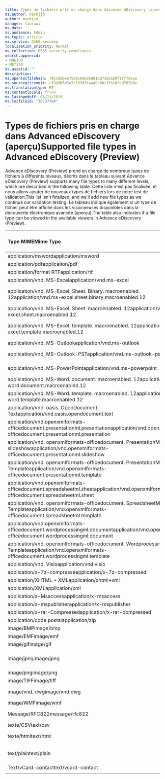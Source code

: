 ```yaml
---
title: Types de fichiers pris en charge dans Advanced eDiscovery (aperçu)
ms.author: markjjo
author: markjjo
manager: laurawi
ms.date: ''
ms.audience: Admin
ms.topic: article
ms.service: O365-seccomp
localization_priority: Normal
ms.collection: M365-security-compliance
search.appverid:
- MOE150
- MET150
ms.assetid: ''
description: ''
ms.openlocfilehash: 7955debee750019d60b8016d736ba50f1ff70bce
ms.sourcegitcommit: cf9d9b545a7c153d314aa9c08c7fb16fcd785b3e
ms.translationtype: MT
ms.contentlocale: fr-FR
ms.lasthandoff: 03/21/2019
ms.locfileid: "30737704"
---
```

# <a name="supported-file-types-in-advanced-ediscovery-preview"></a><span data-ttu-id="3d98e-102">Types de fichiers pris en charge dans Advanced eDiscovery (aperçu)</span><span class="sxs-lookup"><span data-stu-id="3d98e-102">Supported file types in Advanced eDiscovery (Preview)</span></span>

<span data-ttu-id="3d98e-103">Advance eDiscovery (Preview) prend en charge de nombreux types de fichiers à différents niveaux, décrits dans le tableau suivant.</span><span class="sxs-lookup"><span data-stu-id="3d98e-103">Advance eDiscovery (Preview) supports many file types to many different levels, which are described in the following table.</span></span> <span data-ttu-id="3d98e-104">Cette liste n'est pas finalisée, et nous allons ajouter de nouveaux types de fichiers lors de notre test de validation.</span><span class="sxs-lookup"><span data-stu-id="3d98e-104">This list isn't finalized, and we'll add new file types as we continue our validation testing.</span></span> <span data-ttu-id="3d98e-105">Le tableau indique également si un type de fichier peut être affiché dans les visionneuses disponibles dans la découverte électronique avancée (aperçu).</span><span class="sxs-lookup"><span data-stu-id="3d98e-105">The table also indicates if a file type can be viewed in the available viewers in Advance eDiscovery (Preview).</span></span>

| <span data-ttu-id="3d98e-106">Type MIME</span><span class="sxs-lookup"><span data-stu-id="3d98e-106">Mime Type</span></span> | <span data-ttu-id="3d98e-107">Classe file</span><span class="sxs-lookup"><span data-stu-id="3d98e-107">File class</span></span> | <span data-ttu-id="3d98e-108">Visionneuse Native</span><span class="sxs-lookup"><span data-stu-id="3d98e-108">Native viewer</span></span> | <span data-ttu-id="3d98e-109">Visionneuse de texte</span><span class="sxs-lookup"><span data-stu-id="3d98e-109">Text viewer</span></span> | <span data-ttu-id="3d98e-110">Visionneuse d'anNotations</span><span class="sxs-lookup"><span data-stu-id="3d98e-110">Annotate viewer</span></span> | <span data-ttu-id="3d98e-111">Extraction de conteneur</span><span class="sxs-lookup"><span data-stu-id="3d98e-111">Container extraction</span></span> | <span data-ttu-id="3d98e-112">Extensions</span><span class="sxs-lookup"><span data-stu-id="3d98e-112">Extensions</span></span> |
| :- | :- | :- | :- | :- | :- | :- |
| <span data-ttu-id="3d98e-113">application/msword</span><span class="sxs-lookup"><span data-stu-id="3d98e-113">application/msword</span></span> | <span data-ttu-id="3d98e-114">Document</span><span class="sxs-lookup"><span data-stu-id="3d98e-114">Document</span></span> | <span data-ttu-id="3d98e-115">Oui</span><span class="sxs-lookup"><span data-stu-id="3d98e-115">Yes</span></span> | <span data-ttu-id="3d98e-116">Oui</span><span class="sxs-lookup"><span data-stu-id="3d98e-116">Yes</span></span> | <span data-ttu-id="3d98e-117">Oui</span><span class="sxs-lookup"><span data-stu-id="3d98e-117">Yes</span></span> | <span data-ttu-id="3d98e-118">Non</span><span class="sxs-lookup"><span data-stu-id="3d98e-118">No</span></span> | <span data-ttu-id="3d98e-119">. doc;. dat</span><span class="sxs-lookup"><span data-stu-id="3d98e-119">.doc; .dat</span></span> |
| <span data-ttu-id="3d98e-120">application/pdf</span><span class="sxs-lookup"><span data-stu-id="3d98e-120">application/pdf</span></span> | <span data-ttu-id="3d98e-121">Document</span><span class="sxs-lookup"><span data-stu-id="3d98e-121">Document</span></span> | <span data-ttu-id="3d98e-122">Oui</span><span class="sxs-lookup"><span data-stu-id="3d98e-122">Yes</span></span> | <span data-ttu-id="3d98e-123">Oui</span><span class="sxs-lookup"><span data-stu-id="3d98e-123">Yes</span></span> | <span data-ttu-id="3d98e-124">Oui</span><span class="sxs-lookup"><span data-stu-id="3d98e-124">Yes</span></span> | <span data-ttu-id="3d98e-125">Non</span><span class="sxs-lookup"><span data-stu-id="3d98e-125">No</span></span> | <span data-ttu-id="3d98e-126">.pdf</span><span class="sxs-lookup"><span data-stu-id="3d98e-126">.pdf</span></span> |
| <span data-ttu-id="3d98e-127">application/format RTF</span><span class="sxs-lookup"><span data-stu-id="3d98e-127">application/rtf</span></span> | <span data-ttu-id="3d98e-128">Document</span><span class="sxs-lookup"><span data-stu-id="3d98e-128">Document</span></span> | <span data-ttu-id="3d98e-129">Oui</span><span class="sxs-lookup"><span data-stu-id="3d98e-129">Yes</span></span> | <span data-ttu-id="3d98e-130">Oui</span><span class="sxs-lookup"><span data-stu-id="3d98e-130">Yes</span></span> | <span data-ttu-id="3d98e-131">Oui</span><span class="sxs-lookup"><span data-stu-id="3d98e-131">Yes</span></span> | <span data-ttu-id="3d98e-132">Non</span><span class="sxs-lookup"><span data-stu-id="3d98e-132">No</span></span> | <span data-ttu-id="3d98e-133">. rtf;. équ</span><span class="sxs-lookup"><span data-stu-id="3d98e-133">.rtf;.doc</span></span> |
| <span data-ttu-id="3d98e-134">application/vnd. MS-Excel</span><span class="sxs-lookup"><span data-stu-id="3d98e-134">application/vnd.ms-excel</span></span> | <span data-ttu-id="3d98e-135">Document</span><span class="sxs-lookup"><span data-stu-id="3d98e-135">Document</span></span> | <span data-ttu-id="3d98e-136">Oui</span><span class="sxs-lookup"><span data-stu-id="3d98e-136">Yes</span></span> | <span data-ttu-id="3d98e-137">Oui</span><span class="sxs-lookup"><span data-stu-id="3d98e-137">Yes</span></span> | <span data-ttu-id="3d98e-138">Oui</span><span class="sxs-lookup"><span data-stu-id="3d98e-138">Yes</span></span> | <span data-ttu-id="3d98e-139">Non</span><span class="sxs-lookup"><span data-stu-id="3d98e-139">No</span></span> | <span data-ttu-id="3d98e-140">. xls;. dat</span><span class="sxs-lookup"><span data-stu-id="3d98e-140">.xls; .dat</span></span> |
| <span data-ttu-id="3d98e-141">application/vnd. MS-Excel. Sheet. Binary. macroenabled. 12</span><span class="sxs-lookup"><span data-stu-id="3d98e-141">application/vnd.ms-excel.sheet.binary.macroenabled.12</span></span> | <span data-ttu-id="3d98e-142">Productivité/format de document ouvert</span><span class="sxs-lookup"><span data-stu-id="3d98e-142">Productivity / Open Document Format</span></span> | <span data-ttu-id="3d98e-143">Oui</span><span class="sxs-lookup"><span data-stu-id="3d98e-143">Yes</span></span> | <span data-ttu-id="3d98e-144">Oui</span><span class="sxs-lookup"><span data-stu-id="3d98e-144">Yes</span></span> | <span data-ttu-id="3d98e-145">Non</span><span class="sxs-lookup"><span data-stu-id="3d98e-145">No</span></span> | <span data-ttu-id="3d98e-146">Non</span><span class="sxs-lookup"><span data-stu-id="3d98e-146">No</span></span> | <span data-ttu-id="3d98e-147">. xlsb</span><span class="sxs-lookup"><span data-stu-id="3d98e-147">.xlsb</span></span> |
| <span data-ttu-id="3d98e-148">application/vnd. MS-Excel. Sheet. macroenabled. 12</span><span class="sxs-lookup"><span data-stu-id="3d98e-148">application/vnd.ms-excel.sheet.macroenabled.12</span></span> | <span data-ttu-id="3d98e-149">Document</span><span class="sxs-lookup"><span data-stu-id="3d98e-149">Document</span></span> | <span data-ttu-id="3d98e-150">Oui</span><span class="sxs-lookup"><span data-stu-id="3d98e-150">Yes</span></span> | <span data-ttu-id="3d98e-151">Oui</span><span class="sxs-lookup"><span data-stu-id="3d98e-151">Yes</span></span> | <span data-ttu-id="3d98e-152">Oui</span><span class="sxs-lookup"><span data-stu-id="3d98e-152">Yes</span></span> | <span data-ttu-id="3d98e-153">Non</span><span class="sxs-lookup"><span data-stu-id="3d98e-153">No</span></span> | <span data-ttu-id="3d98e-154">. xlsm</span><span class="sxs-lookup"><span data-stu-id="3d98e-154">.xlsm</span></span> |
| <span data-ttu-id="3d98e-155">application/vnd. MS-Excel. template. macroenabled. 12</span><span class="sxs-lookup"><span data-stu-id="3d98e-155">application/vnd.ms-excel.template.macroenabled.12</span></span> | <span data-ttu-id="3d98e-156">Productivité/format de document ouvert</span><span class="sxs-lookup"><span data-stu-id="3d98e-156">Productivity / Open Document Format</span></span> | <span data-ttu-id="3d98e-157">Non</span><span class="sxs-lookup"><span data-stu-id="3d98e-157">No</span></span> | <span data-ttu-id="3d98e-158">Oui</span><span class="sxs-lookup"><span data-stu-id="3d98e-158">Yes</span></span> | <span data-ttu-id="3d98e-159">Non</span><span class="sxs-lookup"><span data-stu-id="3d98e-159">No</span></span> | <span data-ttu-id="3d98e-160">Non</span><span class="sxs-lookup"><span data-stu-id="3d98e-160">No</span></span> | <span data-ttu-id="3d98e-161">. xltm</span><span class="sxs-lookup"><span data-stu-id="3d98e-161">.xltm</span></span> |
| <span data-ttu-id="3d98e-162">application/vnd. MS-Outlook</span><span class="sxs-lookup"><span data-stu-id="3d98e-162">application/vnd.ms-outlook</span></span> | <span data-ttu-id="3d98e-163">Productivité</span><span class="sxs-lookup"><span data-stu-id="3d98e-163">Productivity</span></span> | <span data-ttu-id="3d98e-164">Non</span><span class="sxs-lookup"><span data-stu-id="3d98e-164">No</span></span> | <span data-ttu-id="3d98e-165">Non</span><span class="sxs-lookup"><span data-stu-id="3d98e-165">No</span></span> | <span data-ttu-id="3d98e-166">Non</span><span class="sxs-lookup"><span data-stu-id="3d98e-166">No</span></span> | <span data-ttu-id="3d98e-167">Non</span><span class="sxs-lookup"><span data-stu-id="3d98e-167">No</span></span> | <span data-ttu-id="3d98e-168">. MSG</span><span class="sxs-lookup"><span data-stu-id="3d98e-168">.msg</span></span> |
| <span data-ttu-id="3d98e-169">application/vnd. MS-Outlook-PST</span><span class="sxs-lookup"><span data-stu-id="3d98e-169">application/vnd.ms-outlook-pst</span></span> | <span data-ttu-id="3d98e-170">Productivité/collaboration</span><span class="sxs-lookup"><span data-stu-id="3d98e-170">Productivity / Collaboration</span></span> | <span data-ttu-id="3d98e-171">Non</span><span class="sxs-lookup"><span data-stu-id="3d98e-171">No</span></span> | <span data-ttu-id="3d98e-172">Non</span><span class="sxs-lookup"><span data-stu-id="3d98e-172">No</span></span> | <span data-ttu-id="3d98e-173">Non</span><span class="sxs-lookup"><span data-stu-id="3d98e-173">No</span></span> | <span data-ttu-id="3d98e-174">Oui</span><span class="sxs-lookup"><span data-stu-id="3d98e-174">Yes</span></span> | <span data-ttu-id="3d98e-175">. pst</span><span class="sxs-lookup"><span data-stu-id="3d98e-175">.pst</span></span> |
| <span data-ttu-id="3d98e-176">application/vnd. MS-PowerPoint</span><span class="sxs-lookup"><span data-stu-id="3d98e-176">application/vnd.ms-powerpoint</span></span> | <span data-ttu-id="3d98e-177">Document</span><span class="sxs-lookup"><span data-stu-id="3d98e-177">Document</span></span> | <span data-ttu-id="3d98e-178">Oui</span><span class="sxs-lookup"><span data-stu-id="3d98e-178">Yes</span></span> | <span data-ttu-id="3d98e-179">Oui</span><span class="sxs-lookup"><span data-stu-id="3d98e-179">Yes</span></span> | <span data-ttu-id="3d98e-180">Oui</span><span class="sxs-lookup"><span data-stu-id="3d98e-180">Yes</span></span> | <span data-ttu-id="3d98e-181">Non</span><span class="sxs-lookup"><span data-stu-id="3d98e-181">No</span></span> | <span data-ttu-id="3d98e-182">. ppt;. pps;. cafetière</span><span class="sxs-lookup"><span data-stu-id="3d98e-182">.ppt; .pps;.pot</span></span> |
| <span data-ttu-id="3d98e-183">application/vnd. MS-Word. document. macroenabled. 12</span><span class="sxs-lookup"><span data-stu-id="3d98e-183">application/vnd.ms-word.document.macroenabled.12</span></span> | <span data-ttu-id="3d98e-184">Document</span><span class="sxs-lookup"><span data-stu-id="3d98e-184">Document</span></span> | <span data-ttu-id="3d98e-185">Oui</span><span class="sxs-lookup"><span data-stu-id="3d98e-185">Yes</span></span> | <span data-ttu-id="3d98e-186">Oui</span><span class="sxs-lookup"><span data-stu-id="3d98e-186">Yes</span></span> | <span data-ttu-id="3d98e-187">Oui</span><span class="sxs-lookup"><span data-stu-id="3d98e-187">Yes</span></span> | <span data-ttu-id="3d98e-188">Non</span><span class="sxs-lookup"><span data-stu-id="3d98e-188">No</span></span> | <span data-ttu-id="3d98e-189">.docm</span><span class="sxs-lookup"><span data-stu-id="3d98e-189">.docm</span></span> |
| <span data-ttu-id="3d98e-190">application/vnd. MS-Word. template. macroenabled. 12</span><span class="sxs-lookup"><span data-stu-id="3d98e-190">application/vnd.ms-word.template.macroenabled.12</span></span> | <span data-ttu-id="3d98e-191">Document</span><span class="sxs-lookup"><span data-stu-id="3d98e-191">Document</span></span> | <span data-ttu-id="3d98e-192">Oui</span><span class="sxs-lookup"><span data-stu-id="3d98e-192">Yes</span></span> | <span data-ttu-id="3d98e-193">Oui</span><span class="sxs-lookup"><span data-stu-id="3d98e-193">Yes</span></span> | <span data-ttu-id="3d98e-194">Oui</span><span class="sxs-lookup"><span data-stu-id="3d98e-194">Yes</span></span> | <span data-ttu-id="3d98e-195">Non</span><span class="sxs-lookup"><span data-stu-id="3d98e-195">No</span></span> | <span data-ttu-id="3d98e-196">. dotm</span><span class="sxs-lookup"><span data-stu-id="3d98e-196">.dotm</span></span> |
| <span data-ttu-id="3d98e-197">application/vnd. oasis. OpenDocument. Text</span><span class="sxs-lookup"><span data-stu-id="3d98e-197">application/vnd.oasis.opendocument.text</span></span> | <span data-ttu-id="3d98e-198">Document</span><span class="sxs-lookup"><span data-stu-id="3d98e-198">Document</span></span> | <span data-ttu-id="3d98e-199">Oui</span><span class="sxs-lookup"><span data-stu-id="3d98e-199">Yes</span></span> | <span data-ttu-id="3d98e-200">Oui</span><span class="sxs-lookup"><span data-stu-id="3d98e-200">Yes</span></span> | <span data-ttu-id="3d98e-201">Oui</span><span class="sxs-lookup"><span data-stu-id="3d98e-201">Yes</span></span> | <span data-ttu-id="3d98e-202">Non</span><span class="sxs-lookup"><span data-stu-id="3d98e-202">No</span></span> | <span data-ttu-id="3d98e-203">ODT</span><span class="sxs-lookup"><span data-stu-id="3d98e-203">.odt;</span></span>  |
| <span data-ttu-id="3d98e-204">application/vnd.openxmlformats-officedocument.presentationml.presentation</span><span class="sxs-lookup"><span data-stu-id="3d98e-204">application/vnd.openxmlformats-officedocument.presentationml.presentation</span></span> | <span data-ttu-id="3d98e-205">Document</span><span class="sxs-lookup"><span data-stu-id="3d98e-205">Document</span></span> | <span data-ttu-id="3d98e-206">Oui</span><span class="sxs-lookup"><span data-stu-id="3d98e-206">Yes</span></span> | <span data-ttu-id="3d98e-207">Oui</span><span class="sxs-lookup"><span data-stu-id="3d98e-207">Yes</span></span> | <span data-ttu-id="3d98e-208">Oui</span><span class="sxs-lookup"><span data-stu-id="3d98e-208">Yes</span></span> | <span data-ttu-id="3d98e-209">Non</span><span class="sxs-lookup"><span data-stu-id="3d98e-209">No</span></span> | <span data-ttu-id="3d98e-210">.pptx</span><span class="sxs-lookup"><span data-stu-id="3d98e-210">.pptx</span></span> |
| <span data-ttu-id="3d98e-211">application/vnd. openxmlformats-officedocument. PresentationML. slideshow</span><span class="sxs-lookup"><span data-stu-id="3d98e-211">application/vnd.openxmlformats-officedocument.presentationml.slideshow</span></span> | <span data-ttu-id="3d98e-212">Productivité/format de document ouvert</span><span class="sxs-lookup"><span data-stu-id="3d98e-212">Productivity / Open Document Format</span></span> | <span data-ttu-id="3d98e-213">Oui</span><span class="sxs-lookup"><span data-stu-id="3d98e-213">Yes</span></span> | <span data-ttu-id="3d98e-214">Oui</span><span class="sxs-lookup"><span data-stu-id="3d98e-214">Yes</span></span> | <span data-ttu-id="3d98e-215">Oui</span><span class="sxs-lookup"><span data-stu-id="3d98e-215">Yes</span></span> | <span data-ttu-id="3d98e-216">Non</span><span class="sxs-lookup"><span data-stu-id="3d98e-216">No</span></span> | <span data-ttu-id="3d98e-217">. ppsx</span><span class="sxs-lookup"><span data-stu-id="3d98e-217">.ppsx</span></span> |
| <span data-ttu-id="3d98e-218">application/vnd. openxmlformats-officedocument. PresentationML. Template</span><span class="sxs-lookup"><span data-stu-id="3d98e-218">application/vnd.openxmlformats-officedocument.presentationml.template</span></span> | <span data-ttu-id="3d98e-219">Document</span><span class="sxs-lookup"><span data-stu-id="3d98e-219">Document</span></span> | <span data-ttu-id="3d98e-220">Oui</span><span class="sxs-lookup"><span data-stu-id="3d98e-220">Yes</span></span> | <span data-ttu-id="3d98e-221">Oui</span><span class="sxs-lookup"><span data-stu-id="3d98e-221">Yes</span></span> | <span data-ttu-id="3d98e-222">Oui</span><span class="sxs-lookup"><span data-stu-id="3d98e-222">Yes</span></span> | <span data-ttu-id="3d98e-223">Non</span><span class="sxs-lookup"><span data-stu-id="3d98e-223">No</span></span> | <span data-ttu-id="3d98e-224">. potx</span><span class="sxs-lookup"><span data-stu-id="3d98e-224">.potx</span></span> |
| <span data-ttu-id="3d98e-225">application/vnd.openxmlformats-officedocument.spreadsheetml.sheet</span><span class="sxs-lookup"><span data-stu-id="3d98e-225">application/vnd.openxmlformats-officedocument.spreadsheetml.sheet</span></span> | <span data-ttu-id="3d98e-226">Document</span><span class="sxs-lookup"><span data-stu-id="3d98e-226">Document</span></span> | <span data-ttu-id="3d98e-227">Oui</span><span class="sxs-lookup"><span data-stu-id="3d98e-227">Yes</span></span> | <span data-ttu-id="3d98e-228">Oui</span><span class="sxs-lookup"><span data-stu-id="3d98e-228">Yes</span></span> | <span data-ttu-id="3d98e-229">Oui</span><span class="sxs-lookup"><span data-stu-id="3d98e-229">Yes</span></span> | <span data-ttu-id="3d98e-230">Non</span><span class="sxs-lookup"><span data-stu-id="3d98e-230">No</span></span> | <span data-ttu-id="3d98e-231">. xlsx</span><span class="sxs-lookup"><span data-stu-id="3d98e-231">.xlsx</span></span> |
| <span data-ttu-id="3d98e-232">application/vnd. openxmlformats-officedocument. SpreadsheetML. Template</span><span class="sxs-lookup"><span data-stu-id="3d98e-232">application/vnd.openxmlformats-officedocument.spreadsheetml.template</span></span> | <span data-ttu-id="3d98e-233">Document</span><span class="sxs-lookup"><span data-stu-id="3d98e-233">Document</span></span> | <span data-ttu-id="3d98e-234">Oui</span><span class="sxs-lookup"><span data-stu-id="3d98e-234">Yes</span></span> | <span data-ttu-id="3d98e-235">Oui</span><span class="sxs-lookup"><span data-stu-id="3d98e-235">Yes</span></span> | <span data-ttu-id="3d98e-236">Oui</span><span class="sxs-lookup"><span data-stu-id="3d98e-236">Yes</span></span> | <span data-ttu-id="3d98e-237">Non</span><span class="sxs-lookup"><span data-stu-id="3d98e-237">No</span></span> | <span data-ttu-id="3d98e-238">. xltx</span><span class="sxs-lookup"><span data-stu-id="3d98e-238">.xltx</span></span> |
| <span data-ttu-id="3d98e-239">application/vnd.openxmlformats-officedocument.wordprocessingml.document</span><span class="sxs-lookup"><span data-stu-id="3d98e-239">application/vnd.openxmlformats-officedocument.wordprocessingml.document</span></span> | <span data-ttu-id="3d98e-240">Document</span><span class="sxs-lookup"><span data-stu-id="3d98e-240">Document</span></span> | <span data-ttu-id="3d98e-241">Oui</span><span class="sxs-lookup"><span data-stu-id="3d98e-241">Yes</span></span> | <span data-ttu-id="3d98e-242">Oui</span><span class="sxs-lookup"><span data-stu-id="3d98e-242">Yes</span></span> | <span data-ttu-id="3d98e-243">Oui</span><span class="sxs-lookup"><span data-stu-id="3d98e-243">Yes</span></span> | <span data-ttu-id="3d98e-244">Non</span><span class="sxs-lookup"><span data-stu-id="3d98e-244">No</span></span> | <span data-ttu-id="3d98e-245">. docx</span><span class="sxs-lookup"><span data-stu-id="3d98e-245">.docx</span></span> |
| <span data-ttu-id="3d98e-246">application/vnd. openxmlformats-officedocument. WordprocessingML. Template</span><span class="sxs-lookup"><span data-stu-id="3d98e-246">application/vnd.openxmlformats-officedocument.wordprocessingml.template</span></span> | <span data-ttu-id="3d98e-247">Document</span><span class="sxs-lookup"><span data-stu-id="3d98e-247">Document</span></span> | <span data-ttu-id="3d98e-248">Oui</span><span class="sxs-lookup"><span data-stu-id="3d98e-248">Yes</span></span> | <span data-ttu-id="3d98e-249">Oui</span><span class="sxs-lookup"><span data-stu-id="3d98e-249">Yes</span></span> | <span data-ttu-id="3d98e-250">Oui</span><span class="sxs-lookup"><span data-stu-id="3d98e-250">Yes</span></span> | <span data-ttu-id="3d98e-251">Non</span><span class="sxs-lookup"><span data-stu-id="3d98e-251">No</span></span> | <span data-ttu-id="3d98e-252">. dotx</span><span class="sxs-lookup"><span data-stu-id="3d98e-252">.dotx</span></span> |
| <span data-ttu-id="3d98e-253">application/vnd. Visio</span><span class="sxs-lookup"><span data-stu-id="3d98e-253">application/vnd.visio</span></span> | <span data-ttu-id="3d98e-254">Document</span><span class="sxs-lookup"><span data-stu-id="3d98e-254">Document</span></span> | <span data-ttu-id="3d98e-255">Oui</span><span class="sxs-lookup"><span data-stu-id="3d98e-255">Yes</span></span> | <span data-ttu-id="3d98e-256">Oui</span><span class="sxs-lookup"><span data-stu-id="3d98e-256">Yes</span></span> | <span data-ttu-id="3d98e-257">Oui</span><span class="sxs-lookup"><span data-stu-id="3d98e-257">Yes</span></span> | <span data-ttu-id="3d98e-258">Non</span><span class="sxs-lookup"><span data-stu-id="3d98e-258">No</span></span> | <span data-ttu-id="3d98e-259">. VSD</span><span class="sxs-lookup"><span data-stu-id="3d98e-259">.vsd</span></span> |
| <span data-ttu-id="3d98e-260">application/x-7z-compressé</span><span class="sxs-lookup"><span data-stu-id="3d98e-260">application/x-7z-compressed</span></span> | <span data-ttu-id="3d98e-261">Archive/conteneur</span><span class="sxs-lookup"><span data-stu-id="3d98e-261">Archive / Container</span></span> | <span data-ttu-id="3d98e-262">Non</span><span class="sxs-lookup"><span data-stu-id="3d98e-262">No</span></span> | <span data-ttu-id="3d98e-263">Non</span><span class="sxs-lookup"><span data-stu-id="3d98e-263">No</span></span> | <span data-ttu-id="3d98e-264">Non</span><span class="sxs-lookup"><span data-stu-id="3d98e-264">No</span></span> | <span data-ttu-id="3d98e-265">Oui</span><span class="sxs-lookup"><span data-stu-id="3d98e-265">Yes</span></span> | <span data-ttu-id="3d98e-266">.7z</span><span class="sxs-lookup"><span data-stu-id="3d98e-266">.7z</span></span> |
| <span data-ttu-id="3d98e-267">application/XHTML + XML</span><span class="sxs-lookup"><span data-stu-id="3d98e-267">application/xhtml+xml</span></span> | <span data-ttu-id="3d98e-268">Document</span><span class="sxs-lookup"><span data-stu-id="3d98e-268">Document</span></span> | <span data-ttu-id="3d98e-269">Oui</span><span class="sxs-lookup"><span data-stu-id="3d98e-269">Yes</span></span> | <span data-ttu-id="3d98e-270">Oui</span><span class="sxs-lookup"><span data-stu-id="3d98e-270">Yes</span></span> | <span data-ttu-id="3d98e-271">Oui</span><span class="sxs-lookup"><span data-stu-id="3d98e-271">Yes</span></span> | <span data-ttu-id="3d98e-272">Non</span><span class="sxs-lookup"><span data-stu-id="3d98e-272">No</span></span> | <span data-ttu-id="3d98e-273">. XHTML</span><span class="sxs-lookup"><span data-stu-id="3d98e-273">.xhtml</span></span> |
| <span data-ttu-id="3d98e-274">application/XML</span><span class="sxs-lookup"><span data-stu-id="3d98e-274">application/xml</span></span> | <span data-ttu-id="3d98e-275">Document</span><span class="sxs-lookup"><span data-stu-id="3d98e-275">Document</span></span> | <span data-ttu-id="3d98e-276">Oui</span><span class="sxs-lookup"><span data-stu-id="3d98e-276">Yes</span></span> | <span data-ttu-id="3d98e-277">Oui</span><span class="sxs-lookup"><span data-stu-id="3d98e-277">Yes</span></span> | <span data-ttu-id="3d98e-278">Oui</span><span class="sxs-lookup"><span data-stu-id="3d98e-278">Yes</span></span> | <span data-ttu-id="3d98e-279">Non</span><span class="sxs-lookup"><span data-stu-id="3d98e-279">No</span></span> | <span data-ttu-id="3d98e-280">. Xml</span><span class="sxs-lookup"><span data-stu-id="3d98e-280">.xml</span></span> |
| <span data-ttu-id="3d98e-281">application/x-Msaccess</span><span class="sxs-lookup"><span data-stu-id="3d98e-281">application/x-msaccess</span></span> | <span data-ttu-id="3d98e-282">Document</span><span class="sxs-lookup"><span data-stu-id="3d98e-282">Document</span></span> | <span data-ttu-id="3d98e-283">Oui</span><span class="sxs-lookup"><span data-stu-id="3d98e-283">Yes</span></span> | <span data-ttu-id="3d98e-284">Oui</span><span class="sxs-lookup"><span data-stu-id="3d98e-284">Yes</span></span> | <span data-ttu-id="3d98e-285">Oui</span><span class="sxs-lookup"><span data-stu-id="3d98e-285">Yes</span></span> | <span data-ttu-id="3d98e-286">Non</span><span class="sxs-lookup"><span data-stu-id="3d98e-286">No</span></span> | <span data-ttu-id="3d98e-287">. mdb</span><span class="sxs-lookup"><span data-stu-id="3d98e-287">.mdb</span></span> |
| <span data-ttu-id="3d98e-288">application/x-mspublisher</span><span class="sxs-lookup"><span data-stu-id="3d98e-288">application/x-mspublisher</span></span> | <span data-ttu-id="3d98e-289">Document</span><span class="sxs-lookup"><span data-stu-id="3d98e-289">Document</span></span> | <span data-ttu-id="3d98e-290">Oui</span><span class="sxs-lookup"><span data-stu-id="3d98e-290">Yes</span></span> | <span data-ttu-id="3d98e-291">Oui</span><span class="sxs-lookup"><span data-stu-id="3d98e-291">Yes</span></span> | <span data-ttu-id="3d98e-292">Oui</span><span class="sxs-lookup"><span data-stu-id="3d98e-292">Yes</span></span> | <span data-ttu-id="3d98e-293">Non</span><span class="sxs-lookup"><span data-stu-id="3d98e-293">No</span></span> | <span data-ttu-id="3d98e-294">. pub</span><span class="sxs-lookup"><span data-stu-id="3d98e-294">.pub</span></span> |
| <span data-ttu-id="3d98e-295">application/x-rar-Compressed</span><span class="sxs-lookup"><span data-stu-id="3d98e-295">application/x-rar-compressed</span></span> | <span data-ttu-id="3d98e-296">Archive/conteneur</span><span class="sxs-lookup"><span data-stu-id="3d98e-296">Archive / Container</span></span> | <span data-ttu-id="3d98e-297">Non</span><span class="sxs-lookup"><span data-stu-id="3d98e-297">No</span></span> | <span data-ttu-id="3d98e-298">Non</span><span class="sxs-lookup"><span data-stu-id="3d98e-298">No</span></span> | <span data-ttu-id="3d98e-299">Non</span><span class="sxs-lookup"><span data-stu-id="3d98e-299">No</span></span> | <span data-ttu-id="3d98e-300">Oui</span><span class="sxs-lookup"><span data-stu-id="3d98e-300">Yes</span></span> | <span data-ttu-id="3d98e-301">. rar</span><span class="sxs-lookup"><span data-stu-id="3d98e-301">.rar</span></span> |
| <span data-ttu-id="3d98e-302">application/code postal</span><span class="sxs-lookup"><span data-stu-id="3d98e-302">application/zip</span></span> | <span data-ttu-id="3d98e-303">Archive/conteneur</span><span class="sxs-lookup"><span data-stu-id="3d98e-303">Archive / Container</span></span> | <span data-ttu-id="3d98e-304">Non</span><span class="sxs-lookup"><span data-stu-id="3d98e-304">No</span></span> | <span data-ttu-id="3d98e-305">Non</span><span class="sxs-lookup"><span data-stu-id="3d98e-305">No</span></span> | <span data-ttu-id="3d98e-306">Non</span><span class="sxs-lookup"><span data-stu-id="3d98e-306">No</span></span> | <span data-ttu-id="3d98e-307">Oui</span><span class="sxs-lookup"><span data-stu-id="3d98e-307">Yes</span></span> | <span data-ttu-id="3d98e-308">. zip</span><span class="sxs-lookup"><span data-stu-id="3d98e-308">.zip</span></span> |
| <span data-ttu-id="3d98e-309">image/BMP</span><span class="sxs-lookup"><span data-stu-id="3d98e-309">image/bmp</span></span> | <span data-ttu-id="3d98e-310">Image</span><span class="sxs-lookup"><span data-stu-id="3d98e-310">Image</span></span> | <span data-ttu-id="3d98e-311">Oui</span><span class="sxs-lookup"><span data-stu-id="3d98e-311">Yes</span></span> | <span data-ttu-id="3d98e-312">Oui</span><span class="sxs-lookup"><span data-stu-id="3d98e-312">Yes</span></span> | <span data-ttu-id="3d98e-313">Oui</span><span class="sxs-lookup"><span data-stu-id="3d98e-313">Yes</span></span> | <span data-ttu-id="3d98e-314">Non</span><span class="sxs-lookup"><span data-stu-id="3d98e-314">No</span></span> | <span data-ttu-id="3d98e-315">. bmp</span><span class="sxs-lookup"><span data-stu-id="3d98e-315">.bmp</span></span> |
| <span data-ttu-id="3d98e-316">image/EMF</span><span class="sxs-lookup"><span data-stu-id="3d98e-316">image/emf</span></span> | <span data-ttu-id="3d98e-317">Image</span><span class="sxs-lookup"><span data-stu-id="3d98e-317">Image</span></span> | <span data-ttu-id="3d98e-318">Oui</span><span class="sxs-lookup"><span data-stu-id="3d98e-318">Yes</span></span> | <span data-ttu-id="3d98e-319">Oui</span><span class="sxs-lookup"><span data-stu-id="3d98e-319">Yes</span></span> | <span data-ttu-id="3d98e-320">Oui</span><span class="sxs-lookup"><span data-stu-id="3d98e-320">Yes</span></span> | <span data-ttu-id="3d98e-321">Non</span><span class="sxs-lookup"><span data-stu-id="3d98e-321">No</span></span> | <span data-ttu-id="3d98e-322">. EMF</span><span class="sxs-lookup"><span data-stu-id="3d98e-322">.emf</span></span> |
| <span data-ttu-id="3d98e-323">image/gif</span><span class="sxs-lookup"><span data-stu-id="3d98e-323">image/gif</span></span> | <span data-ttu-id="3d98e-324">Document</span><span class="sxs-lookup"><span data-stu-id="3d98e-324">Document</span></span> | <span data-ttu-id="3d98e-325">Oui</span><span class="sxs-lookup"><span data-stu-id="3d98e-325">Yes</span></span> | <span data-ttu-id="3d98e-326">Oui</span><span class="sxs-lookup"><span data-stu-id="3d98e-326">Yes</span></span> | <span data-ttu-id="3d98e-327">Oui</span><span class="sxs-lookup"><span data-stu-id="3d98e-327">Yes</span></span> | <span data-ttu-id="3d98e-328">Non</span><span class="sxs-lookup"><span data-stu-id="3d98e-328">No</span></span> | <span data-ttu-id="3d98e-329">. gif</span><span class="sxs-lookup"><span data-stu-id="3d98e-329">.gif</span></span> |
| <span data-ttu-id="3d98e-330">image/jpeg</span><span class="sxs-lookup"><span data-stu-id="3d98e-330">image/jpeg</span></span> | <span data-ttu-id="3d98e-331">Image</span><span class="sxs-lookup"><span data-stu-id="3d98e-331">Image</span></span> | <span data-ttu-id="3d98e-332">Oui</span><span class="sxs-lookup"><span data-stu-id="3d98e-332">Yes</span></span> | <span data-ttu-id="3d98e-333">Oui</span><span class="sxs-lookup"><span data-stu-id="3d98e-333">Yes</span></span> | <span data-ttu-id="3d98e-334">Oui</span><span class="sxs-lookup"><span data-stu-id="3d98e-334">Yes</span></span> | <span data-ttu-id="3d98e-335">Non</span><span class="sxs-lookup"><span data-stu-id="3d98e-335">No</span></span> | <span data-ttu-id="3d98e-336">. jpg;. jpeg;. dat;. jpgt</span><span class="sxs-lookup"><span data-stu-id="3d98e-336">.jpg; .jpeg; .dat;.jpgt</span></span> |
| <span data-ttu-id="3d98e-337">image/png</span><span class="sxs-lookup"><span data-stu-id="3d98e-337">image/png</span></span> | <span data-ttu-id="3d98e-338">Image</span><span class="sxs-lookup"><span data-stu-id="3d98e-338">Image</span></span> | <span data-ttu-id="3d98e-339">Oui</span><span class="sxs-lookup"><span data-stu-id="3d98e-339">Yes</span></span> | <span data-ttu-id="3d98e-340">Oui</span><span class="sxs-lookup"><span data-stu-id="3d98e-340">Yes</span></span> | <span data-ttu-id="3d98e-341">Oui</span><span class="sxs-lookup"><span data-stu-id="3d98e-341">Yes</span></span> | <span data-ttu-id="3d98e-342">Non</span><span class="sxs-lookup"><span data-stu-id="3d98e-342">No</span></span> | <span data-ttu-id="3d98e-343">. png</span><span class="sxs-lookup"><span data-stu-id="3d98e-343">.png</span></span> |
| <span data-ttu-id="3d98e-344">image/TIFF</span><span class="sxs-lookup"><span data-stu-id="3d98e-344">image/tiff</span></span> | <span data-ttu-id="3d98e-345">Image</span><span class="sxs-lookup"><span data-stu-id="3d98e-345">Image</span></span> | <span data-ttu-id="3d98e-346">Oui</span><span class="sxs-lookup"><span data-stu-id="3d98e-346">Yes</span></span> | <span data-ttu-id="3d98e-347">Oui</span><span class="sxs-lookup"><span data-stu-id="3d98e-347">Yes</span></span> | <span data-ttu-id="3d98e-348">Oui</span><span class="sxs-lookup"><span data-stu-id="3d98e-348">Yes</span></span> | <span data-ttu-id="3d98e-349">Non</span><span class="sxs-lookup"><span data-stu-id="3d98e-349">No</span></span> | <span data-ttu-id="3d98e-350">. TIF</span><span class="sxs-lookup"><span data-stu-id="3d98e-350">.tif</span></span> |
| <span data-ttu-id="3d98e-351">image/vnd. dwg</span><span class="sxs-lookup"><span data-stu-id="3d98e-351">image/vnd.dwg</span></span> | <span data-ttu-id="3d98e-352">Document</span><span class="sxs-lookup"><span data-stu-id="3d98e-352">Document</span></span> | <span data-ttu-id="3d98e-353">Oui</span><span class="sxs-lookup"><span data-stu-id="3d98e-353">Yes</span></span> | <span data-ttu-id="3d98e-354">Oui</span><span class="sxs-lookup"><span data-stu-id="3d98e-354">Yes</span></span> | <span data-ttu-id="3d98e-355">Oui</span><span class="sxs-lookup"><span data-stu-id="3d98e-355">Yes</span></span> | <span data-ttu-id="3d98e-356">Non</span><span class="sxs-lookup"><span data-stu-id="3d98e-356">No</span></span> | <span data-ttu-id="3d98e-357">. dwg;. format</span><span class="sxs-lookup"><span data-stu-id="3d98e-357">.dwg;.dxf;</span></span> |
| <span data-ttu-id="3d98e-358">image/WMF</span><span class="sxs-lookup"><span data-stu-id="3d98e-358">image/wmf</span></span> | <span data-ttu-id="3d98e-359">Document</span><span class="sxs-lookup"><span data-stu-id="3d98e-359">Document</span></span> | <span data-ttu-id="3d98e-360">Oui</span><span class="sxs-lookup"><span data-stu-id="3d98e-360">Yes</span></span> | <span data-ttu-id="3d98e-361">Oui</span><span class="sxs-lookup"><span data-stu-id="3d98e-361">Yes</span></span> | <span data-ttu-id="3d98e-362">Oui</span><span class="sxs-lookup"><span data-stu-id="3d98e-362">Yes</span></span> | <span data-ttu-id="3d98e-363">Non</span><span class="sxs-lookup"><span data-stu-id="3d98e-363">No</span></span> | <span data-ttu-id="3d98e-364">. wmf</span><span class="sxs-lookup"><span data-stu-id="3d98e-364">.wmf</span></span> |
| <span data-ttu-id="3d98e-365">Message/RFC822</span><span class="sxs-lookup"><span data-stu-id="3d98e-365">message/rfc822</span></span> | <span data-ttu-id="3d98e-366">Productivité/collaboration</span><span class="sxs-lookup"><span data-stu-id="3d98e-366">Productivity / Collaboration</span></span> | <span data-ttu-id="3d98e-367">Non</span><span class="sxs-lookup"><span data-stu-id="3d98e-367">No</span></span> | <span data-ttu-id="3d98e-368">Non</span><span class="sxs-lookup"><span data-stu-id="3d98e-368">No</span></span> | <span data-ttu-id="3d98e-369">Non</span><span class="sxs-lookup"><span data-stu-id="3d98e-369">No</span></span> | <span data-ttu-id="3d98e-370">Non</span><span class="sxs-lookup"><span data-stu-id="3d98e-370">No</span></span> | <span data-ttu-id="3d98e-371">. eml</span><span class="sxs-lookup"><span data-stu-id="3d98e-371">.eml</span></span> |
| <span data-ttu-id="3d98e-372">texte/CSV</span><span class="sxs-lookup"><span data-stu-id="3d98e-372">text/csv</span></span> | <span data-ttu-id="3d98e-373">Document</span><span class="sxs-lookup"><span data-stu-id="3d98e-373">Document</span></span> | <span data-ttu-id="3d98e-374">Oui</span><span class="sxs-lookup"><span data-stu-id="3d98e-374">Yes</span></span> | <span data-ttu-id="3d98e-375">Oui</span><span class="sxs-lookup"><span data-stu-id="3d98e-375">Yes</span></span> | <span data-ttu-id="3d98e-376">Oui</span><span class="sxs-lookup"><span data-stu-id="3d98e-376">Yes</span></span> | <span data-ttu-id="3d98e-377">Non</span><span class="sxs-lookup"><span data-stu-id="3d98e-377">No</span></span> | <span data-ttu-id="3d98e-378">. csv</span><span class="sxs-lookup"><span data-stu-id="3d98e-378">.csv</span></span> |
| <span data-ttu-id="3d98e-379">texte/html</span><span class="sxs-lookup"><span data-stu-id="3d98e-379">text/html</span></span> | <span data-ttu-id="3d98e-380">Document</span><span class="sxs-lookup"><span data-stu-id="3d98e-380">Document</span></span> | <span data-ttu-id="3d98e-381">Oui</span><span class="sxs-lookup"><span data-stu-id="3d98e-381">Yes</span></span> | <span data-ttu-id="3d98e-382">Oui</span><span class="sxs-lookup"><span data-stu-id="3d98e-382">Yes</span></span> | <span data-ttu-id="3d98e-383">Oui</span><span class="sxs-lookup"><span data-stu-id="3d98e-383">Yes</span></span> | <span data-ttu-id="3d98e-384">Non</span><span class="sxs-lookup"><span data-stu-id="3d98e-384">No</span></span> | <span data-ttu-id="3d98e-385">. html;. shtml;. htm</span><span class="sxs-lookup"><span data-stu-id="3d98e-385">.html;.shtml; .htm</span></span> |
| <span data-ttu-id="3d98e-386">text/plain</span><span class="sxs-lookup"><span data-stu-id="3d98e-386">text/plain</span></span> | <span data-ttu-id="3d98e-387">Document</span><span class="sxs-lookup"><span data-stu-id="3d98e-387">Document</span></span> | <span data-ttu-id="3d98e-388">Oui</span><span class="sxs-lookup"><span data-stu-id="3d98e-388">Yes</span></span> | <span data-ttu-id="3d98e-389">Oui</span><span class="sxs-lookup"><span data-stu-id="3d98e-389">Yes</span></span> | <span data-ttu-id="3d98e-390">Oui</span><span class="sxs-lookup"><span data-stu-id="3d98e-390">Yes</span></span> | <span data-ttu-id="3d98e-391">Non</span><span class="sxs-lookup"><span data-stu-id="3d98e-391">No</span></span> | <span data-ttu-id="3d98e-392">. txt;. css;. con;. pl;. csv;. dat</span><span class="sxs-lookup"><span data-stu-id="3d98e-392">.txt; .css;.con; .pl; .csv; .dat</span></span> |
| <span data-ttu-id="3d98e-393">Text/vCard-contact</span><span class="sxs-lookup"><span data-stu-id="3d98e-393">text/vcard-contact</span></span> | <span data-ttu-id="3d98e-394">Document</span><span class="sxs-lookup"><span data-stu-id="3d98e-394">Document</span></span> | <span data-ttu-id="3d98e-395">Oui</span><span class="sxs-lookup"><span data-stu-id="3d98e-395">Yes</span></span> | <span data-ttu-id="3d98e-396">Oui</span><span class="sxs-lookup"><span data-stu-id="3d98e-396">Yes</span></span> | <span data-ttu-id="3d98e-397">Oui</span><span class="sxs-lookup"><span data-stu-id="3d98e-397">Yes</span></span> | <span data-ttu-id="3d98e-398">Non</span><span class="sxs-lookup"><span data-stu-id="3d98e-398">No</span></span> | <span data-ttu-id="3d98e-399">. vcf</span><span class="sxs-lookup"><span data-stu-id="3d98e-399">.vcf</span></span> |
||||||||